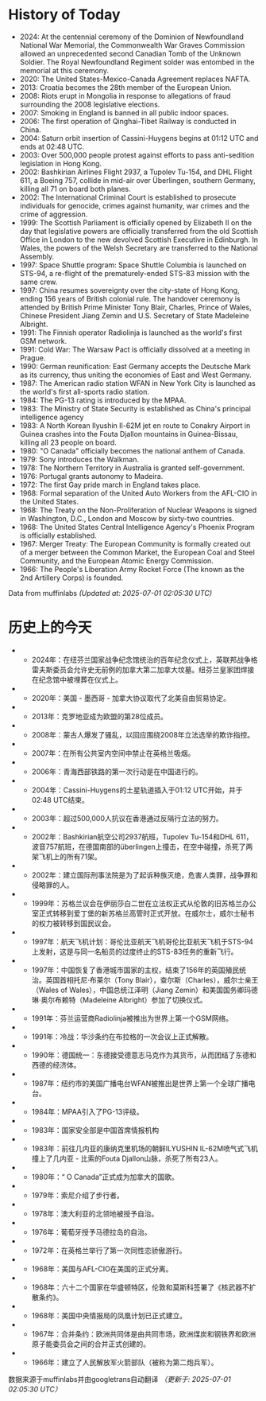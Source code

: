# History of Today 

- 2024: At the centennial ceremony of the Dominion of Newfoundland National War Memorial, the Commonwealth War Graves Commission allowed an unprecedented second Canadian Tomb of the Unknown Soldier. The Royal Newfoundland Regiment solder was entombed in the memorial at this ceremony.
- 2020: The United States-Mexico-Canada Agreement replaces NAFTA.
- 2013: Croatia becomes the 28th member of the European Union.
- 2008: Riots erupt in Mongolia in response to allegations of fraud surrounding the 2008 legislative elections.
- 2007: Smoking in England is banned in all public indoor spaces.
- 2006: The first operation of Qinghai-Tibet Railway is conducted in China.
- 2004: Saturn orbit insertion of Cassini-Huygens begins at 01:12 UTC and ends at 02:48 UTC.
- 2003: Over 500,000 people protest against efforts to pass anti-sedition legislation in Hong Kong.
- 2002: Bashkirian Airlines Flight 2937, a Tupolev Tu-154, and DHL Flight 611, a Boeing 757, collide in mid-air over Überlingen, southern Germany, killing all 71 on board both planes.
- 2002: The International Criminal Court is established to prosecute individuals for genocide, crimes against humanity, war crimes and the crime of aggression.
- 1999: The Scottish Parliament is officially opened by Elizabeth II on the day that legislative powers are officially transferred from the old Scottish Office in London to the new devolved Scottish Executive in Edinburgh. In Wales, the powers of the Welsh Secretary are transferred to the National Assembly.
- 1997: Space Shuttle program: Space Shuttle Columbia is launched on STS-94, a re-flight of the prematurely-ended STS-83 mission with the same crew.
- 1997: China resumes sovereignty over the city-state of Hong Kong, ending 156 years of British colonial rule. The handover ceremony is attended by British Prime Minister Tony Blair, Charles, Prince of Wales, Chinese President Jiang Zemin and U.S. Secretary of State Madeleine Albright.
- 1991: The Finnish operator Radiolinja is launched as the world's first GSM network.
- 1991: Cold War: The Warsaw Pact is officially dissolved at a meeting in Prague.
- 1990: German reunification: East Germany accepts the Deutsche Mark as its currency, thus uniting the economies of East and West Germany.
- 1987: The American radio station WFAN in New York City is launched as the world's first all-sports radio station.
- 1984: The PG-13 rating is introduced by the MPAA.
- 1983: The Ministry of State Security is established as China's principal intelligence agency
- 1983: A North Korean Ilyushin Il-62M jet en route to Conakry Airport in Guinea crashes into the Fouta Djallon mountains in Guinea-Bissau, killing all 23 people on board.
- 1980: "O Canada" officially becomes the national anthem of Canada.
- 1979: Sony introduces the Walkman.
- 1978: The Northern Territory in Australia is granted self-government.
- 1976: Portugal grants autonomy to Madeira.
- 1972: The first Gay pride march in England takes place.
- 1968: Formal separation of the United Auto Workers from the AFL-CIO in the United States.
- 1968: The Treaty on the Non-Proliferation of Nuclear Weapons is signed in Washington, D.C., London and Moscow by sixty-two countries.
- 1968: The United States Central Intelligence Agency's Phoenix Program is officially established.
- 1967: Merger Treaty: The European Community is formally created out of a merger between the Common Market, the European Coal and Steel Community, and the European Atomic Energy Commission.
- 1966: The People's Liberation Army Rocket Force (The known as the 2nd Artillery Corps) is founded.

Data from muffinlabs
*(Updated at: 2025-07-01 02:05:30 UTC)*

# 历史上的今天 

- -  2024年：在纽芬兰国家战争纪念馆统治的百年纪念仪式上，英联邦战争格雷夫斯委员会允许史无前例的加拿大第二加拿大坟墓。纽芬兰皇家团焊接在纪念馆中被埋葬在仪式上。
- -  2020年：美国 - 墨西哥 - 加拿大协议取代了北美自由贸易协定。
- -  2013年：克罗地亚成为欧盟的第28位成员。
- -  2008年：蒙古人爆发了骚乱，以回应围绕2008年立法选举的欺诈指控。
- -  2007年：在所有公共室内空间中禁止在英格兰吸烟。
- -  2006年：青海西部铁路的第一次行动是在中国进行的。
- -  2004年：Cassini-Huygens的土星轨道插入于01:12 UTC开始，并于02:48 UTC结束。
- -  2003年：超过500,000人抗议在香港通过反隔行立法的努力。
- -  2002年：Bashkirian航空公司2937航班，Tupolev Tu-154和DHL 611，波音757航班，在德国南部的überlingen上撞击，在空中碰撞，杀死了两架飞机上的所有71架。
- -  2002年：建立国际刑事法院是为了起诉种族灭绝，危害人类罪，战争罪和侵略罪的人。
- -  1999年：苏格兰议会在伊丽莎白二世在立法权正式从伦敦的旧苏格兰办公室正式转移到爱丁堡的新苏格兰高管时正式开放。在威尔士，威尔士秘书的权力被转移到国民议会。
- -  1997年：航天飞机计划：哥伦比亚航天飞机哥伦比亚航天飞机于STS-94上发射，这是与同一名船员的过度终止的STS-83任务的重新飞行。
- -  1997年：中国恢复了香港城市国家的主权，结束了156年的英国殖民统治。英国首相托尼·布莱尔（Tony Blair），查尔斯（Charles），威尔士亲王（Wales of Wales），中国总统江泽明（Jiang Zemin）和美国国务卿玛德琳·奥尔布赖特（Madeleine Albright）参加了切换仪式。
- -  1991年：芬兰运营商Radiolinja被推出为世界上第一个GSM网络。
- -  1991年：冷战：华沙条约在布拉格的一次会议上正式解散。
- -  1990年：德国统一：东德接受德意志马克作为其货币，从而团结了东德和西德的经济体。
- -  1987年：纽约市的美国广播电台WFAN被推出是世界上第一个全球广播电台。
- -  1984年：MPAA引入了PG-13评级。
- -  1983年：国家安全部是中国首席情报机构
- -  1983年：前往几内亚的康纳克里机场的朝鲜ILYUSHIN IL-62M喷气式飞机撞上了几内亚 - 比索的Fouta Djallon山脉，杀死了所有23人。
- -  1980年：“ O Canada”正式成为加拿大的国歌。
- -  1979年：索尼介绍了步行者。
- -  1978年：澳大利亚的北领地被授予自治。
- -  1976年：葡萄牙授予马德拉岛的自治。
- -  1972年：在英格兰举行了第一次同性恋骄傲游行。
- -  1968年：美国与AFL-CIO在美国的正式分离。
- -  1968年：六十二个国家在华盛顿特区，伦敦和莫斯科签署了《核武器不扩散条约》。
- -  1968年：美国中央情报局的凤凰计划已正式建立。
- -  1967年：合并条约：欧洲共同体是由共同市场，欧洲煤炭和钢铁界和欧洲原子能委员会之间的合并正式创建的。
- -  1966年：建立了人民解放军火箭部队（被称为第二炮兵军）。

数据来源于muffinlabs并由googletrans自动翻译
*（更新于: 2025-07-01 02:05:30 UTC）*